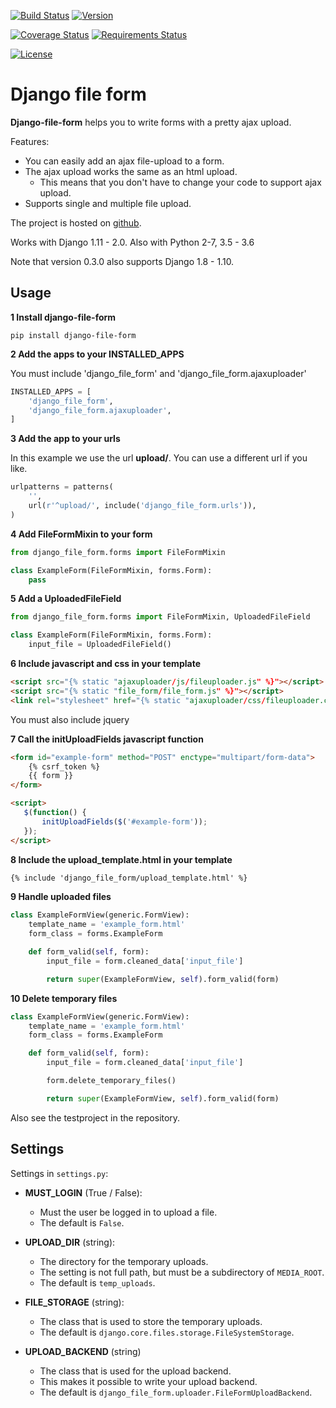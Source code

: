 [![Build Status](https://travis-ci.org/mbraak/django-file-form.svg?branch=master)](https://travis-ci.org/mbraak/django-file-form) [![Version](https://badge.fury.io/py/django-file-form.svg)](https://pypi.python.org/pypi/django-file-form/)

[![Coverage Status](https://img.shields.io/coveralls/mbraak/django-file-form.svg)](https://coveralls.io/r/mbraak/django-file-form?branch=master)
[![Requirements Status](https://requires.io/github/mbraak/django-file-form/requirements.svg?branch=master)](https://requires.io/github/mbraak/django-file-form/requirements/?branch=master)

[![License](https://img.shields.io/pypi/l/django-file-form.svg)](https://pypi.python.org/pypi/django-file-form/)

# Django file form

**Django-file-form** helps you to write forms with a pretty ajax upload.

Features:

* You can easily add an ajax file-upload to a form.
* The ajax upload works the same as an html upload.
    * This means that you don't have to change your code to support ajax upload.
* Supports single and multiple file upload.

The project is hosted on [github](https://github.com/mbraak/django-file-form).

Works with Django 1.11 - 2.0. Also with Python 2-7, 3.5 - 3.6

Note that version 0.3.0 also supports Django 1.8 - 1.10.

## Usage

**1 Install django-file-form**

```
pip install django-file-form
```

**2 Add the apps to your INSTALLED_APPS**

You must include 'django_file_form' and 'django_file_form.ajaxuploader'

```python
INSTALLED_APPS = [
    'django_file_form',
    'django_file_form.ajaxuploader',
]
```

**3 Add the app to your urls**

In this example we use the url **upload/**. You can use a different url if you like.

```python
urlpatterns = patterns(
    '',
    url(r'^upload/', include('django_file_form.urls')),
)
```

**4 Add FileFormMixin to your form**

```python
from django_file_form.forms import FileFormMixin

class ExampleForm(FileFormMixin, forms.Form):
    pass
```

**5 Add a UploadedFileField**

```python
from django_file_form.forms import FileFormMixin, UploadedFileField

class ExampleForm(FileFormMixin, forms.Form):
    input_file = UploadedFileField()
```

**6 Include javascript and css in your template**

```html
<script src="{% static "ajaxuploader/js/fileuploader.js" %}"></script>
<script src="{% static "file_form/file_form.js" %}"></script>
<link rel="stylesheet" href="{% static "ajaxuploader/css/fileuploader.css" %}">
```

You must also include jquery

**7 Call the initUploadFields javascript function**

```html
<form id="example-form" method="POST" enctype="multipart/form-data">
    {% csrf_token %}
    {{ form }}
</form>

<script>
   $(function() {
       initUploadFields($('#example-form'));
   });
</script>
```

**8 Include the upload_template.html in your template**

```html
{% include 'django_file_form/upload_template.html' %}
```

**9 Handle uploaded files**

```python
class ExampleFormView(generic.FormView):
    template_name = 'example_form.html'
    form_class = forms.ExampleForm

    def form_valid(self, form):
        input_file = form.cleaned_data['input_file']

        return super(ExampleFormView, self).form_valid(form)
```

**10 Delete temporary files**

```python
class ExampleFormView(generic.FormView):
    template_name = 'example_form.html'
    form_class = forms.ExampleForm

    def form_valid(self, form):
        input_file = form.cleaned_data['input_file']

        form.delete_temporary_files()

        return super(ExampleFormView, self).form_valid(form)
```

Also see the testproject in the repository.

## Settings

Settings in `settings.py`:

* **MUST_LOGIN** (True / False):
  * Must the user be logged in to upload a file.
  * The default is `False`.

* **UPLOAD_DIR** (string):
  * The directory for the temporary uploads.
  * The setting is not full path, but must be a subdirectory of `MEDIA_ROOT`.
  * The default is `temp_uploads`.

* **FILE_STORAGE** (string):
  * The class that is used to store the temporary uploads.
  * The default is `django.core.files.storage.FileSystemStorage`.

* **UPLOAD_BACKEND** (string)
  * The class that is used for the upload backend.
  * This makes it possible to write your upload backend.
  * The default is `django_file_form.uploader.FileFormUploadBackend`.

